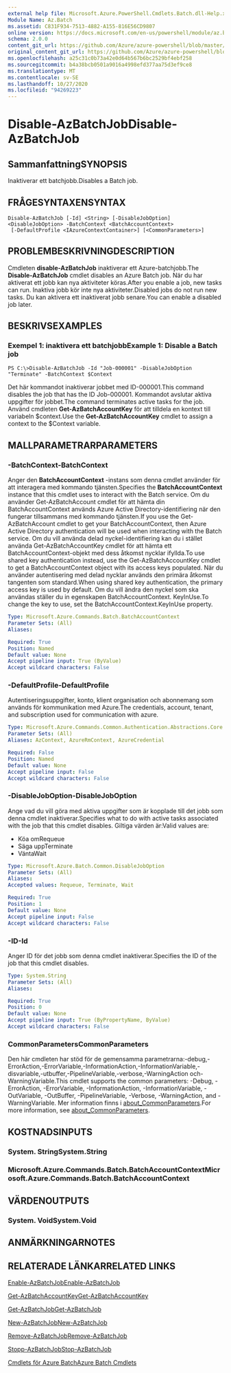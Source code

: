 ```yaml
---
external help file: Microsoft.Azure.PowerShell.Cmdlets.Batch.dll-Help.xml
Module Name: Az.Batch
ms.assetid: C831F934-7513-4882-A155-816E56CD9807
online version: https://docs.microsoft.com/en-us/powershell/module/az.batch/disable-azbatchjob
schema: 2.0.0
content_git_url: https://github.com/Azure/azure-powershell/blob/master/src/Batch/Batch/help/Disable-AzBatchJob.md
original_content_git_url: https://github.com/Azure/azure-powershell/blob/master/src/Batch/Batch/help/Disable-AzBatchJob.md
ms.openlocfilehash: a25c31c0b73a42e0d64b567b6bc2529bf4ebf258
ms.sourcegitcommit: b4a38bcb0501a9016a4998efd377aa75d3ef9ce8
ms.translationtype: MT
ms.contentlocale: sv-SE
ms.lasthandoff: 10/27/2020
ms.locfileid: "94269223"
---
```

# <span data-ttu-id="bc493-101">Disable-AzBatchJob</span><span class="sxs-lookup"><span data-stu-id="bc493-101">Disable-AzBatchJob</span></span>

## <span data-ttu-id="bc493-102">Sammanfattning</span><span class="sxs-lookup"><span data-stu-id="bc493-102">SYNOPSIS</span></span>
<span data-ttu-id="bc493-103">Inaktiverar ett batchjobb.</span><span class="sxs-lookup"><span data-stu-id="bc493-103">Disables a Batch job.</span></span>

## <span data-ttu-id="bc493-104">FRÅGESYNTAXEN</span><span class="sxs-lookup"><span data-stu-id="bc493-104">SYNTAX</span></span>

```
Disable-AzBatchJob [-Id] <String> [-DisableJobOption] <DisableJobOption> -BatchContext <BatchAccountContext>
 [-DefaultProfile <IAzureContextContainer>] [<CommonParameters>]
```

## <span data-ttu-id="bc493-105">PROBLEMBESKRIVNING</span><span class="sxs-lookup"><span data-stu-id="bc493-105">DESCRIPTION</span></span>
<span data-ttu-id="bc493-106">Cmdleten **disable-AzBatchJob** inaktiverar ett Azure-batchjobb.</span><span class="sxs-lookup"><span data-stu-id="bc493-106">The **Disable-AzBatchJob** cmdlet disables an Azure Batch job.</span></span>
<span data-ttu-id="bc493-107">När du har aktiverat ett jobb kan nya aktiviteter köras.</span><span class="sxs-lookup"><span data-stu-id="bc493-107">After you enable a job, new tasks can run.</span></span>
<span data-ttu-id="bc493-108">Inaktiva jobb kör inte nya aktiviteter.</span><span class="sxs-lookup"><span data-stu-id="bc493-108">Disabled jobs do not run new tasks.</span></span>
<span data-ttu-id="bc493-109">Du kan aktivera ett inaktiverat jobb senare.</span><span class="sxs-lookup"><span data-stu-id="bc493-109">You can enable a disabled job later.</span></span>

## <span data-ttu-id="bc493-110">BESKRIVS</span><span class="sxs-lookup"><span data-stu-id="bc493-110">EXAMPLES</span></span>

### <span data-ttu-id="bc493-111">Exempel 1: inaktivera ett batchjobb</span><span class="sxs-lookup"><span data-stu-id="bc493-111">Example 1: Disable a Batch job</span></span>
```
PS C:\>Disable-AzBatchJob -Id "Job-000001" -DisableJobOption "Terminate" -BatchContext $Context
```

<span data-ttu-id="bc493-112">Det här kommandot inaktiverar jobbet med ID-000001.</span><span class="sxs-lookup"><span data-stu-id="bc493-112">This command disables the job that has the ID Job-000001.</span></span>
<span data-ttu-id="bc493-113">Kommandot avslutar aktiva uppgifter för jobbet.</span><span class="sxs-lookup"><span data-stu-id="bc493-113">The command terminates active tasks for the job.</span></span>
<span data-ttu-id="bc493-114">Använd cmdleten **Get-AzBatchAccountKey** för att tilldela en kontext till variabeln $context.</span><span class="sxs-lookup"><span data-stu-id="bc493-114">Use the **Get-AzBatchAccountKey** cmdlet to assign a context to the $Context variable.</span></span>

## <span data-ttu-id="bc493-115">MALLPARAMETRAR</span><span class="sxs-lookup"><span data-stu-id="bc493-115">PARAMETERS</span></span>

### <span data-ttu-id="bc493-116">-BatchContext</span><span class="sxs-lookup"><span data-stu-id="bc493-116">-BatchContext</span></span>
<span data-ttu-id="bc493-117">Anger den **BatchAccountContext** -instans som denna cmdlet använder för att interagera med kommando tjänsten.</span><span class="sxs-lookup"><span data-stu-id="bc493-117">Specifies the **BatchAccountContext** instance that this cmdlet uses to interact with the Batch service.</span></span>
<span data-ttu-id="bc493-118">Om du använder Get-AzBatchAccount cmdlet för att hämta din BatchAccountContext används Azure Active Directory-identifiering när den fungerar tillsammans med kommando tjänsten.</span><span class="sxs-lookup"><span data-stu-id="bc493-118">If you use the Get-AzBatchAccount cmdlet to get your BatchAccountContext, then Azure Active Directory authentication will be used when interacting with the Batch service.</span></span> <span data-ttu-id="bc493-119">Om du vill använda delad nyckel-identifiering kan du i stället använda Get-AzBatchAccountKey cmdlet för att hämta ett BatchAccountContext-objekt med dess åtkomst nycklar ifyllda.</span><span class="sxs-lookup"><span data-stu-id="bc493-119">To use shared key authentication instead, use the Get-AzBatchAccountKey cmdlet to get a BatchAccountContext object with its access keys populated.</span></span> <span data-ttu-id="bc493-120">När du använder autentisering med delad nycklar används den primära åtkomst tangenten som standard.</span><span class="sxs-lookup"><span data-stu-id="bc493-120">When using shared key authentication, the primary access key is used by default.</span></span> <span data-ttu-id="bc493-121">Om du vill ändra den nyckel som ska användas ställer du in egenskapen BatchAccountContext. KeyInUse.</span><span class="sxs-lookup"><span data-stu-id="bc493-121">To change the key to use, set the BatchAccountContext.KeyInUse property.</span></span>

```yaml
Type: Microsoft.Azure.Commands.Batch.BatchAccountContext
Parameter Sets: (All)
Aliases:

Required: True
Position: Named
Default value: None
Accept pipeline input: True (ByValue)
Accept wildcard characters: False
```

### <span data-ttu-id="bc493-122">-DefaultProfile</span><span class="sxs-lookup"><span data-stu-id="bc493-122">-DefaultProfile</span></span>
<span data-ttu-id="bc493-123">Autentiseringsuppgifter, konto, klient organisation och abonnemang som används för kommunikation med Azure.</span><span class="sxs-lookup"><span data-stu-id="bc493-123">The credentials, account, tenant, and subscription used for communication with azure.</span></span>

```yaml
Type: Microsoft.Azure.Commands.Common.Authentication.Abstractions.Core.IAzureContextContainer
Parameter Sets: (All)
Aliases: AzContext, AzureRmContext, AzureCredential

Required: False
Position: Named
Default value: None
Accept pipeline input: False
Accept wildcard characters: False
```

### <span data-ttu-id="bc493-124">-DisableJobOption</span><span class="sxs-lookup"><span data-stu-id="bc493-124">-DisableJobOption</span></span>
<span data-ttu-id="bc493-125">Ange vad du vill göra med aktiva uppgifter som är kopplade till det jobb som denna cmdlet inaktiverar.</span><span class="sxs-lookup"><span data-stu-id="bc493-125">Specifies what to do with active tasks associated with the job that this cmdlet disables.</span></span>
<span data-ttu-id="bc493-126">Giltiga värden är:</span><span class="sxs-lookup"><span data-stu-id="bc493-126">Valid values are:</span></span>
- <span data-ttu-id="bc493-127">Köa om</span><span class="sxs-lookup"><span data-stu-id="bc493-127">Requeue</span></span>
- <span data-ttu-id="bc493-128">Säga upp</span><span class="sxs-lookup"><span data-stu-id="bc493-128">Terminate</span></span>
- <span data-ttu-id="bc493-129">Vänta</span><span class="sxs-lookup"><span data-stu-id="bc493-129">Wait</span></span>

```yaml
Type: Microsoft.Azure.Batch.Common.DisableJobOption
Parameter Sets: (All)
Aliases:
Accepted values: Requeue, Terminate, Wait

Required: True
Position: 1
Default value: None
Accept pipeline input: False
Accept wildcard characters: False
```

### <span data-ttu-id="bc493-130">-ID</span><span class="sxs-lookup"><span data-stu-id="bc493-130">-Id</span></span>
<span data-ttu-id="bc493-131">Anger ID för det jobb som denna cmdlet inaktiverar.</span><span class="sxs-lookup"><span data-stu-id="bc493-131">Specifies the ID of the job that this cmdlet disables.</span></span>

```yaml
Type: System.String
Parameter Sets: (All)
Aliases:

Required: True
Position: 0
Default value: None
Accept pipeline input: True (ByPropertyName, ByValue)
Accept wildcard characters: False
```

### <span data-ttu-id="bc493-132">CommonParameters</span><span class="sxs-lookup"><span data-stu-id="bc493-132">CommonParameters</span></span>
<span data-ttu-id="bc493-133">Den här cmdleten har stöd för de gemensamma parametrarna:-debug,-ErrorAction,-ErrorVariable,-InformationAction,-InformationVariable,-disvariable,-utbuffer,-PipelineVariable,-verbose,-WarningAction och-WarningVariable.</span><span class="sxs-lookup"><span data-stu-id="bc493-133">This cmdlet supports the common parameters: -Debug, -ErrorAction, -ErrorVariable, -InformationAction, -InformationVariable, -OutVariable, -OutBuffer, -PipelineVariable, -Verbose, -WarningAction, and -WarningVariable.</span></span> <span data-ttu-id="bc493-134">Mer information finns i [about_CommonParameters](http://go.microsoft.com/fwlink/?LinkID=113216).</span><span class="sxs-lookup"><span data-stu-id="bc493-134">For more information, see [about_CommonParameters](http://go.microsoft.com/fwlink/?LinkID=113216).</span></span>

## <span data-ttu-id="bc493-135">KOSTNADS</span><span class="sxs-lookup"><span data-stu-id="bc493-135">INPUTS</span></span>

### <span data-ttu-id="bc493-136">System. String</span><span class="sxs-lookup"><span data-stu-id="bc493-136">System.String</span></span>

### <span data-ttu-id="bc493-137">Microsoft.Azure.Commands.Batch.BatchAccountContext</span><span class="sxs-lookup"><span data-stu-id="bc493-137">Microsoft.Azure.Commands.Batch.BatchAccountContext</span></span>

## <span data-ttu-id="bc493-138">VÄRDEN</span><span class="sxs-lookup"><span data-stu-id="bc493-138">OUTPUTS</span></span>

### <span data-ttu-id="bc493-139">System. Void</span><span class="sxs-lookup"><span data-stu-id="bc493-139">System.Void</span></span>

## <span data-ttu-id="bc493-140">ANMÄRKNINGAR</span><span class="sxs-lookup"><span data-stu-id="bc493-140">NOTES</span></span>

## <span data-ttu-id="bc493-141">RELATERADE LÄNKAR</span><span class="sxs-lookup"><span data-stu-id="bc493-141">RELATED LINKS</span></span>

[<span data-ttu-id="bc493-142">Enable-AzBatchJob</span><span class="sxs-lookup"><span data-stu-id="bc493-142">Enable-AzBatchJob</span></span>](./Enable-AzBatchJob.md)

[<span data-ttu-id="bc493-143">Get-AzBatchAccountKey</span><span class="sxs-lookup"><span data-stu-id="bc493-143">Get-AzBatchAccountKey</span></span>](./Get-AzBatchAccountKey.md)

[<span data-ttu-id="bc493-144">Get-AzBatchJob</span><span class="sxs-lookup"><span data-stu-id="bc493-144">Get-AzBatchJob</span></span>](./Get-AzBatchJob.md)

[<span data-ttu-id="bc493-145">New-AzBatchJob</span><span class="sxs-lookup"><span data-stu-id="bc493-145">New-AzBatchJob</span></span>](./New-AzBatchJob.md)

[<span data-ttu-id="bc493-146">Remove-AzBatchJob</span><span class="sxs-lookup"><span data-stu-id="bc493-146">Remove-AzBatchJob</span></span>](./Remove-AzBatchJob.md)

[<span data-ttu-id="bc493-147">Stopp-AzBatchJob</span><span class="sxs-lookup"><span data-stu-id="bc493-147">Stop-AzBatchJob</span></span>](./Stop-AzBatchJob.md)

[<span data-ttu-id="bc493-148">Cmdlets för Azure Batch</span><span class="sxs-lookup"><span data-stu-id="bc493-148">Azure Batch Cmdlets</span></span>](/powershell/module/Az.Batch/)
